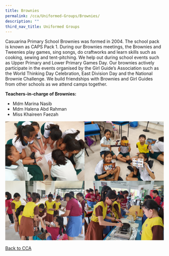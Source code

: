 ```yaml
---
title: Brownies
permalink: /cca/Uniformed-Groups/Brownies/
description: ""
third_nav_title: Uniformed Groups
---
```

Casuarina Primary School Brownies was formed in 2004. The school pack is known as CAPS Pack 1. During our Brownies meetings, the Brownies and Tweenies play games, sing songs, do craftworks and learn skills such as cooking, sewing and tent-pitching. We help out during school events such as Upper Primary and Lower Primary Games Day. Our brownies actively participate in the events organised by the Girl Guide’s Association such as the World Thinking Day Celebration, East Division Day and the National Brownie Challenge. We build friendships with Brownies and Girl Guides from other schools as we attend camps together.

  **Teachers-in-charge of Brownies:** 

* Mdm Marina Nasib
* Mdm Halena Abd Rahman
* Miss Khaireen Faezah

<img src="/images/20190430_152455.jpeg" 
     style="width:50%;float:left"><img src="/images/20190430_154945.jpeg" 
     style="width:50%;float:left">
<img src="/images/20190726_150427.jpeg" 
     style="width:50%;float:left"><img src="/images/20190726_153555.jpeg" 
     style="width:50%">
		 
[Back to CCA](/caps-experience/Social-Moral-Emotional/Co-Curricular-Activities-CCA/)